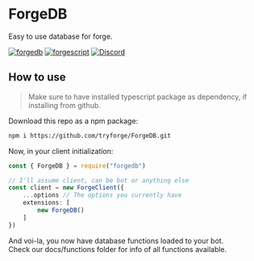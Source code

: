 # ForgeDB
Easy to use database for forge.

[![forgedb](https://img.shields.io/github/package-json/v/tryforge/ForgeDB/main?label=forgedb&color=5c16d4)](https://github.com/tryforge/ForgeDB/)
[![forgescript](https://img.shields.io/github/package-json/v/tryforge/ForgeScript/main?label=forgescript&color=5c16d4)](https://github.com/tryforge/ForgeScript/)
[![Discord](https://img.shields.io/discord/739934735387721768?logo=discord)](https://discord.gg/hcJgjzPvqb)
## How to use
> Make sure to have installed typescript package as dependency, if installing from github.

Download this repo as a npm package:
```bash
npm i https://github.com/tryforge/ForgeDB.git
```

Now, in your client initialization:
```ts
const { ForgeDB } = require("forgedb")

// I'll assume client, can be bot or anything else
const client = new ForgeClient({
    ...options // The options you currently have
    extensions: [
        new ForgeDB()
    ]
})
```
And voi-la, you now have database functions loaded to your bot. <br>
Check our docs/functions folder for info of all functions available.
